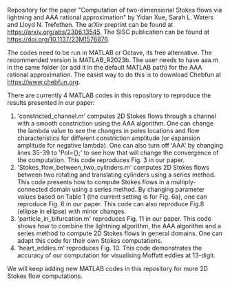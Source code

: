 Repository for the paper "Computation of two-dimensional Stokes flows via lightning and AAA rational approximation" by Yidan Xue, Sarah L. Waters and Lloyd N. Trefethen. The arXiv preprint can be found at https://arxiv.org/abs/2306.13545. The SISC publication can be found at https://doi.org/10.1137/23M1576876.

The codes need to be run in MATLAB or Octave, its free alternative. The recommended version is MATLAB_R2023b. The user needs to have aaa.m in the same folder (or add it in the default MATLAB path) for the AAA rational approximation. The easist way to do this is to download Chebfun at https://www.chebfun.org. 

There are currently 4 MATLAB codes in this repository to reproduce the results presented in our paper:
1) 'constricted_channel.m' computes 2D Stokes flows through a channel with a smooth constriction using the AAA algorithm. One can change the lambda value to see the changes in poles locations and flow characteristics for different constriction amplitude (or expansion amplitude for negative lambda). One can also turn off 'AAA' by changing lines 35-39 to 'Pol={};' to see how that will change the convergence of the computation. This code reproduces Fig. 3 in our paper.
2) 'Stokes_flow_between_two_cylinders.m' computes 2D Stokes flows between two rotating and translating cylinders using a series method. This code presents how to compute Stokes flows in a multiply-connected domain using a series method. By changing parameter values based on Table 1 (the current setting is for Fig. 6a), one can reproduce Fig. 6 in our paper. This code can also reproduce Fig.8 (ellipse in ellipse) with minor changes.
3) 'particle_in_bifurcation.m' reproduces Fig. 11 in our paper. This code shows how to combine the lightning algorithm, the AAA algorithm and a series method to compute 2D Stokes flows in general domains. One can adapt this code for their own Stokes computations.
4) 'heart_eddies.m' reproduces Fig. 10. This code demonstrates the accuracy of our computation for visualising Moffatt eddies at 13-digit.

We will keep adding new MATLAB codes in this repository for more 2D Stokes flow computations.
